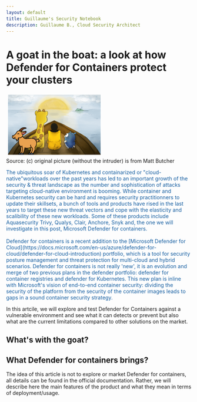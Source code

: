 ```yaml
---
layout: default
title: Guillaume's Security Notebook
description: Guillaume B., Cloud Security Architect
---
```


# A goat in the boat: a look at how Defender for Containers protect your clusters

<img src="images/kuby-logo.png" style="align: left; margin: 5px; width: 50%;height: auto;" alt="Defender for Containers" >
<span style="display: block;">Source: (c) original picture (without the intruder) is from Matt Butcher</span>

<p></p>
 
<p style="color:#145DA0;">The ubiquitous soar of Kubernetes and containarized or "cloud-native"workloads over the past years has led to an important growth of the security & threat landscape as the number and sophistication of attacks targeting cloud-native environment is booming. While container and Kubernetes security can be hard and requires security practitionners to update their skillsets, a bunch of tools and products have rised in the last years to target these new threat vectors and cope with the elasticity and scalibility of these new workloads. Some of these products include Aquasecurity Trivy, Qualys, Clair, Anchore, Snyk and, the one we will investigate in this post, Microsoft Defender for containers. <br /> <br />
Defender for containers is a recent addition to the [Microsoft Defender for Cloud](https://docs.microsoft.com/en-us/azure/defender-for-cloud/defender-for-cloud-introduction) portfolio, which is a tool for security posture management and threat protection for multi-cloud and hybrid scenarios. Defender for containers is not really 'new', it is an evolution and merge of two previous plans in the defender portfolio: defender for container registries and defender for Kubernetes. This new plan is inline with Microsoft's vision of end-to-end container security: dividing the security of the platform from the security of the container images leads to gaps in a sound container security strategy. </p>

<p>
In this artcile, we will explore and test Defender for Containers against a vulnerable environment and see what it can detects or prevent but also what are the current limitations compared to other solutions on the market. </p>


## What's with the goat?


  
## What Defender for containers brings?

The idea of this article is not to explore or market Defender for containers, all details can be found in the official documentation. Rather, we will describe here the main features of the product and what they mean in terms of deployment/usage. 

